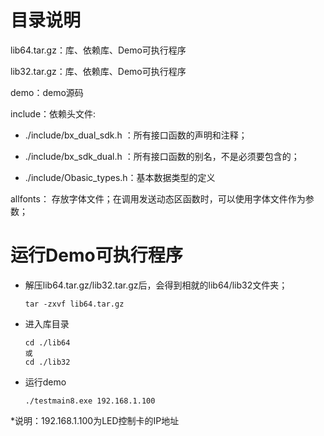 # 目录说明

lib64.tar.gz：库、依赖库、Demo可执行程序

lib32.tar.gz：库、依赖库、Demo可执行程序

demo：demo源码 

include：依赖头文件:

- ./include/bx_dual_sdk.h ：所有接口函数的声明和注释；

- ./include/bx_sdk_dual.h ：所有接口函数的别名，不是必须要包含的；

- ./include/Obasic_types.h：基本数据类型的定义


allfonts： 存放字体文件；在调用发送动态区函数时，可以使用字体文件作为参数；



# 运行Demo可执行程序

- 解压lib64.tar.gz/lib32.tar.gz后，会得到相就的lib64/lib32文件夹；

  ```
  tar -zxvf lib64.tar.gz
  ```

- 进入库目录

  ```
  cd ./lib64
  或
  cd ./lib32
  ```

- 运行demo

  ```
  ./testmain8.exe 192.168.1.100 
  ```


*说明：192.168.1.100为LED控制卡的IP地址

